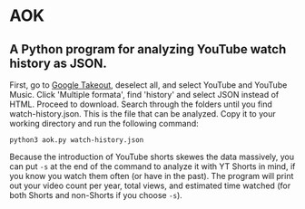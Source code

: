 # AOK
A Python program for analyzing YouTube watch history as JSON.
---
First, go to [Google Takeout](https://takeout.google.com/), deselect all, and select YouTube and YouTube Music.
Click 'Multiple formata', find 'history' and select JSON instead of HTML. Proceed to download.
Search through the folders until you find watch-history.json. This is the file that can be analyzed. Copy it to your working directory and run the following command:
```
python3 aok.py watch-history.json
```
Because the introduction of YouTube shorts skewes the data massively, you can put `-s` at the end of the command to analyze it with YT Shorts in mind, if you know you watch them often (or have in the past).
The program will print out your video count per year, total views, and estimated time watched (for both Shorts and non-Shorts if you choose `-s`).
